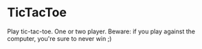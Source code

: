 # TicTacToe
Play tic-tac-toe. One or two player. Beware: if you play against the computer, you're sure to never win ;)
